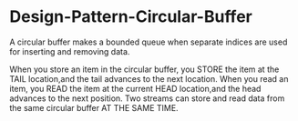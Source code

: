 # Design-Pattern-Circular-Buffer
 
A circular buffer makes a bounded queue when separate indices are used for inserting and removing data.

When you store an item in the circular buffer, you STORE the item at the TAIL location,and the tail advances to the next location.
When you read an item, you READ the item at the current HEAD location,and the head advances to the next position.
Two streams can store and read data from the same circular buffer AT THE SAME TIME.
